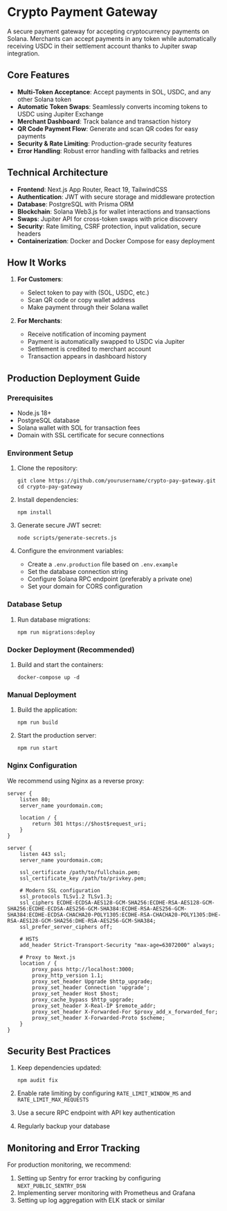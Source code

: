 # Crypto Payment Gateway

A secure payment gateway for accepting cryptocurrency payments on Solana. Merchants can accept payments in any token while automatically receiving USDC in their settlement account thanks to Jupiter swap integration.

## Core Features

- **Multi-Token Acceptance**: Accept payments in SOL, USDC, and any other Solana token
- **Automatic Token Swaps**: Seamlessly converts incoming tokens to USDC using Jupiter Exchange
- **Merchant Dashboard**: Track balance and transaction history
- **QR Code Payment Flow**: Generate and scan QR codes for easy payments
- **Security & Rate Limiting**: Production-grade security features
- **Error Handling**: Robust error handling with fallbacks and retries

## Technical Architecture

- **Frontend**: Next.js App Router, React 19, TailwindCSS
- **Authentication**: JWT with secure storage and middleware protection
- **Database**: PostgreSQL with Prisma ORM
- **Blockchain**: Solana Web3.js for wallet interactions and transactions
- **Swaps**: Jupiter API for cross-token swaps with price discovery
- **Security**: Rate limiting, CSRF protection, input validation, secure headers
- **Containerization**: Docker and Docker Compose for easy deployment

## How It Works

1. **For Customers**:
   - Select token to pay with (SOL, USDC, etc.)
   - Scan QR code or copy wallet address
   - Make payment through their Solana wallet

2. **For Merchants**:
   - Receive notification of incoming payment
   - Payment is automatically swapped to USDC via Jupiter
   - Settlement is credited to merchant account
   - Transaction appears in dashboard history

## Production Deployment Guide

### Prerequisites

- Node.js 18+
- PostgreSQL database
- Solana wallet with SOL for transaction fees
- Domain with SSL certificate for secure connections

### Environment Setup

1. Clone the repository:
   ```
   git clone https://github.com/yourusername/crypto-pay-gateway.git
   cd crypto-pay-gateway
   ```

2. Install dependencies:
   ```
   npm install
   ```

3. Generate secure JWT secret:
   ```
   node scripts/generate-secrets.js
   ```

4. Configure the environment variables:
   - Create a `.env.production` file based on `.env.example`
   - Set the database connection string
   - Configure Solana RPC endpoint (preferably a private one)
   - Set your domain for CORS configuration

### Database Setup

1. Run database migrations:
   ```
   npm run migrations:deploy
   ```

### Docker Deployment (Recommended)

1. Build and start the containers:
   ```
   docker-compose up -d
   ```

### Manual Deployment

1. Build the application:
   ```
   npm run build
   ```

2. Start the production server:
   ```
   npm run start
   ```

### Nginx Configuration

We recommend using Nginx as a reverse proxy:

```nginx
server {
    listen 80;
    server_name yourdomain.com;
    
    location / {
        return 301 https://$host$request_uri;
    }
}

server {
    listen 443 ssl;
    server_name yourdomain.com;

    ssl_certificate /path/to/fullchain.pem;
    ssl_certificate_key /path/to/privkey.pem;
    
    # Modern SSL configuration
    ssl_protocols TLSv1.2 TLSv1.3;
    ssl_ciphers ECDHE-ECDSA-AES128-GCM-SHA256:ECDHE-RSA-AES128-GCM-SHA256:ECDHE-ECDSA-AES256-GCM-SHA384:ECDHE-RSA-AES256-GCM-SHA384:ECDHE-ECDSA-CHACHA20-POLY1305:ECDHE-RSA-CHACHA20-POLY1305:DHE-RSA-AES128-GCM-SHA256:DHE-RSA-AES256-GCM-SHA384;
    ssl_prefer_server_ciphers off;
    
    # HSTS
    add_header Strict-Transport-Security "max-age=63072000" always;
    
    # Proxy to Next.js
    location / {
        proxy_pass http://localhost:3000;
        proxy_http_version 1.1;
        proxy_set_header Upgrade $http_upgrade;
        proxy_set_header Connection 'upgrade';
        proxy_set_header Host $host;
        proxy_cache_bypass $http_upgrade;
        proxy_set_header X-Real-IP $remote_addr;
        proxy_set_header X-Forwarded-For $proxy_add_x_forwarded_for;
        proxy_set_header X-Forwarded-Proto $scheme;
    }
}
```

## Security Best Practices

1. Keep dependencies updated:
   ```
   npm audit fix
   ```

2. Enable rate limiting by configuring `RATE_LIMIT_WINDOW_MS` and `RATE_LIMIT_MAX_REQUESTS`

3. Use a secure RPC endpoint with API key authentication

4. Regularly backup your database

## Monitoring and Error Tracking

For production monitoring, we recommend:

1. Setting up Sentry for error tracking by configuring `NEXT_PUBLIC_SENTRY_DSN`
2. Implementing server monitoring with Prometheus and Grafana
3. Setting up log aggregation with ELK stack or similar
